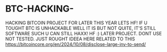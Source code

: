 # BTC-HACKING-
HACKING BITCOIN PROJECT FOR LATER THIS YEAR 
LETS HF! IF U TOUGHT BTC IS UNHACKABLE WELL IT IS BUT NOT QUITE, IT'S STILL SOFTWARE SUCH U CAN STILL HAXX! HF :) 
LATER PROJECT. DONT USE NOT TESTED. JUST ROUGHT IDEEA HERE
RELATED TO THIS https://bitcoincore.org/en/2024/10/08/disclose-large-inv-to-send/
